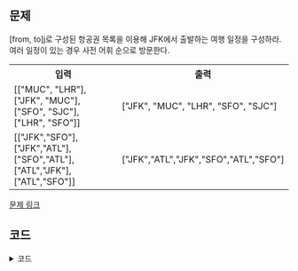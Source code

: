 ## 문제

[from, to]j로 구성된 항공권 목록을 이용해 JFK에서 출발하는 여행 일정을 구성하라. 여러 일정이 있는 경우 사전 어휘 순으로 방문한다. 

 <table>
	<th>입력</th>
	<th>출력</th>
	<tr><!-- 첫번째 줄 시작 -->
	    <td>[["MUC", "LHR"], ["JFK", "MUC"], ["SFO", "SJC"], ["LHR", "SFO"]]</td>
	    <td>["JFK", "MUC", "LHR", "SFO", "SJC"]</td>
	</tr><!-- 첫번째 줄 끝 -->
	<tr><!-- 두번째 줄 시작 -->
	    <td>[["JFK","SFO"],["JFK","ATL"],["SFO","ATL"],["ATL","JFK"],["ATL","SFO"]]</td>
	    <td>["JFK","ATL","JFK","SFO","ATL","SFO"]</td>
	</tr><!-- 두번째 줄 끝 -->
    </table>

<a href="https://leetcode.com/problems/reconstruct-itinerary/" target="_blank">문제 링크</a>

## 코드

<details>
<summary>코드</summary>
<div markdown="1">

```python
  
import collections
from typing import List


class Solution:
    def findItineraryDFS(self, tickets: List[List[str]]) -> List[str]:
        graph = collections.defaultdict(list)
        # 그래프 순서대로 구성
        for a, b in sorted(tickets):
            graph[a].append(b)

        route = []

        def dfs(a):
            # 첫 번째 값을 읽어 어휘순 방문
            while graph[a]:
                dfs(graph[a].pop(0))
            route.append(a)

        dfs('JFK')
        # 다시 뒤집어 어휘순 결과로
        return route[::-1]


    def findItineraryStack(self, tickets: List[List[str]]) -> List[str]:
        graph = collections.defaultdict(list)
        # 그래프 뒤집어서 구성
        for a, b in sorted(tickets, reverse=True):
            graph[a].append(b)

        route = []

        def dfs(a):
            # 마지막 값을 읽어 어휘순 방문
            while graph[a]:
                dfs(graph[a].pop())
            route.append(a)

        dfs('JFK')
        # 다시 뒤집어 어휘순 결과로
        return route[::-1]


    def findItineraryWhile(self, tickets: List[List[str]]) -> List[str]:
        graph = collections.defaultdict(list)
        # 그래프 순서대로 구성
        for a, b in sorted(tickets):
            graph[a].append(b)

        route, stack = [], ['JFK']
        while stack:
            # 반복으로 스택을 구성하되 막히는 부분에서 풀어내는 처리
            while graph[stack[-1]]:
                stack.append(graph[stack[-1]].pop(0))
            route.append(stack.pop())

        # 다시 뒤집어 어휘순 결과로
        return route[::-1]
```

</div>
</details>